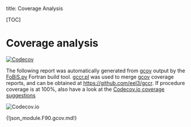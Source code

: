 title: Coverage Analysis

[TOC]

# Coverage analysis

[![Codecov](https://img.shields.io/codecov/c/github/jacobwilliams/json-fortran.svg?style=plastic)](http://codecov.io/github/jacobwilliams/json-fortran?branch=master)


The following report was automatically generated from
[gcov](https://gcc.gnu.org/onlinedocs/gcc/Gcov.html) output by the
[FoBiS.py](https://github.com/szaghi/FoBiS) Fortran build
tool. [gccr.pl](|url|page/development-resources/gccr.pl) was used to
merge [gcov](https://gcc.gnu.org/onlinedocs/gcc/Gcov.html) coverage
reports, and can be obtained at <https://github.com/eel3/gccr>. If
procedure coverage is at 100%, also have a look at the
[Codecov.io coverage suggestions](https://codecov.io/github/jacobwilliams/json-fortran/features/suggestions)

![Codecov.io](http://codecov.io/github/jacobwilliams/json-fortran/branch.svg?branch=master)

{!json_module.F90.gcov.md!}

